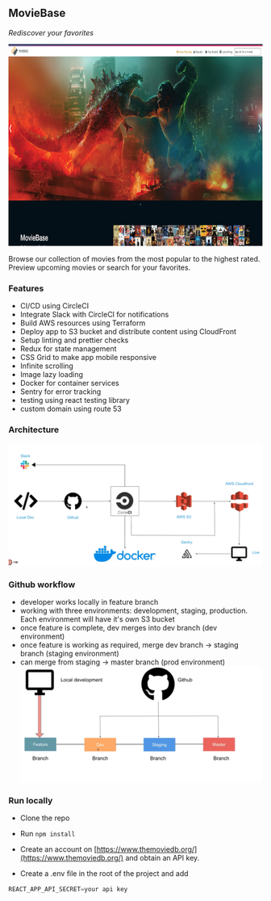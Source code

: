 ## MovieBase

_Rediscover your favorites_

<img src="./src/img/moviebase-homepage.png" alt="homepage"
width="900" height="400" />

Browse our collection of movies from the most popular to the highest rated. Preview upcoming movies or search for your favorites.

### Features

- CI/CD using CircleCI
- Integrate Slack with CircleCI for notifications
- Build AWS resources using Terraform
- Deploy app to S3 bucket and distribute content using CloudFront
- Setup linting and prettier checks
- Redux for state management
- CSS Grid to make app mobile responsive
- Infinite scrolling
- Image lazy loading
- Docker for container services
- Sentry for error tracking
- testing using react testing library
- custom domain using route 53

### Architecture

![app architecture](src/img/app-arch.png)

### Github workflow

- developer works locally in feature branch
- working with three environments: development, staging, production. Each environment will have it's own S3 bucket
- once feature is complete, dev merges into dev branch (dev environment)
- once feature is working as required, merge dev branch -> staging branch (staging environment)
- can merge from staging -> master branch (prod environment)
  ![GH flow](src/img/github-flow.png)

### Run locally

- Clone the repo

- Run `npm install`

- Create an account on [https://www.themoviedb.org/](https://www.themoviedb.org/) and obtain an API key.

- Create a .env file in the root of the project and add

```js
REACT_APP_API_SECRET=your api key
```
